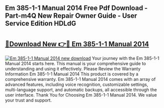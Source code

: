 ## Em 385-1-1 Manual 2014 Free Pdf Download - Part-m4Q New Repair Owner Guide - User Service Edition HDLdG

# <h2><a href="http://bc38070.oget.top/?id=Em+385-1-1+Manual+2014">🔗Download New 👉🔴 Em 385-1-1 Manual 2014</a></h2>

[![Em 385-1-1 Manual 2014 new download](https://i.imgur.com/5g1atiW.png)](http://bc38070.oget.top/?id=Em+385-1-1+Manual+2014)
Your journey with the Em 385-1-1 Manual 2014 starts here. This manual is your comprehensive guide to understanding and using it effectively. Please Review the Warranty Information Em 385-1-1 Manual 2014 This product is covered by a comprehensive warranty. Em 385-1-1 Manual 2014 comes with an array of advanced features, including voice recognition, customizable settings, multi-language support, and automatic backups, all accessible through the user interface. Thank You for Choosing Em 385-1-1 Manual 2014. We value your trust and support.
